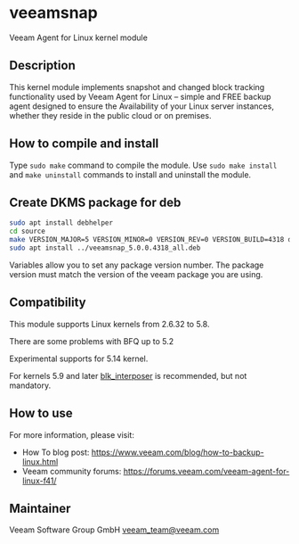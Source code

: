 # veeamsnap
Veeam Agent for Linux kernel module

## Description
This kernel module implements snapshot and changed block tracking functionality used by Veeam Agent for Linux – simple and FREE backup agent designed to ensure the Availability of your Linux server instances, whether they reside in the public cloud or on premises.

## How to compile and install
Type `sudo make` command to compile the module.
Use `sudo make install` and `make uninstall` commands to install and uninstall the module.

## Create DKMS package for deb
```bash
sudo apt install debhelper
cd source
make VERSION_MAJOR=5 VERSION_MINOR=0 VERSION_REV=0 VERSION_BUILD=4318 dkms-deb-pkg
sudo apt install ../veeamsnap_5.0.0.4318_all.deb
```
Variables allow you to set any package version number. The package version must match the version of the veeam package you are using.

## Compatibility
This module supports Linux kernels from 2.6.32 to 5.8.

There are some problems with BFQ up to 5.2

Experimental supports for 5.14 kernel.

For kernels 5.9 and later [blk_interposer](./blk_interposer/README.md) is recommended, but not mandatory.

## How to use
For more information, please visit:
- How To blog post: https://www.veeam.com/blog/how-to-backup-linux.html
- Veeam community forums: https://forums.veeam.com/veeam-agent-for-linux-f41/

## Maintainer
Veeam Software Group GmbH veeam_team@veeam.com
